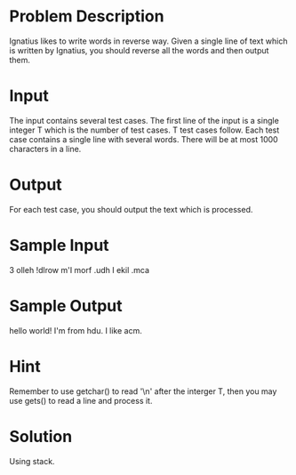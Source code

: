 # Problem Description
Ignatius likes to write words in reverse way. Given a single line of text which is written by Ignatius, you should reverse all the words and then output them.

# Input
The input contains several test cases. The first line of the input is a single integer T which is the number of test cases. T test cases follow.
Each test case contains a single line with several words. There will be at most 1000 characters in a line.

# Output
For each test case, you should output the text which is processed.

# Sample Input
3
olleh !dlrow
m'I morf .udh
I ekil .mca

# Sample Output
hello world!
I'm from hdu.
I like acm.

# Hint
Remember to use getchar() to read '\n' after the interger T, then you may use gets() to read a line and process it.

# Solution
Using stack.